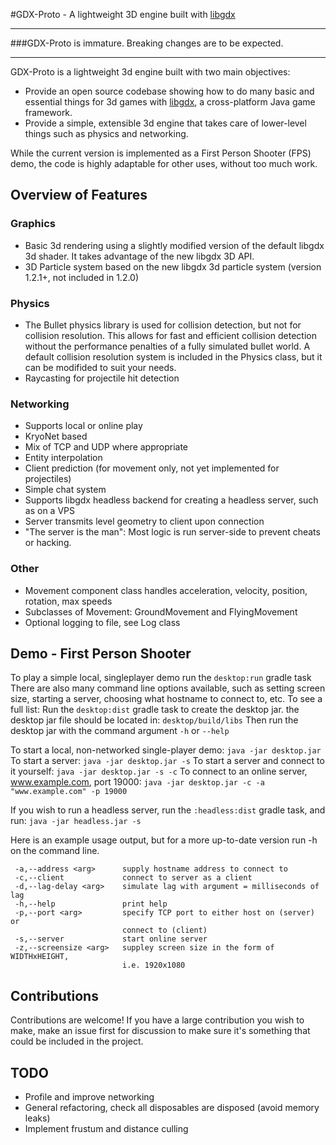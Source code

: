 #GDX-Proto - A lightweight 3D engine built with [libgdx](http://libgdx.badlogicgames.com)

---------------

###GDX-Proto is immature. Breaking changes are to be expected.

-----------

GDX-Proto is a lightweight 3d engine built with two main objectives:
- Provide an open source codebase showing how to do many basic and essential things for 3d games with [libgdx](http://libgdx.badlogicgames.com), a cross-platform Java game framework.
- Provide a simple, extensible 3d engine that takes care of lower-level things such as physics and networking.

While the current version is implemented as a First Person Shooter (FPS) demo, the code is highly adaptable for other uses, without too much work.

## Overview of Features

### Graphics
- Basic 3d rendering using a slightly modified version of the default libgdx 3d shader. It takes advantage of the new libgdx 3D API.
- 3D Particle system based on the new libgdx 3d particle system (version 1.2.1+, not included in 1.2.0)

### Physics
- The Bullet physics library is used for collision detection, but not for collision resolution.  This allows for fast and efficient collision detection without the performance penalties of a fully simulated bullet world.  A default collision resolution system is included in the Physics class, but it can be modifided to suit your needs.
- Raycasting for projectile hit detection 

### Networking
- Supports local or online play
- KryoNet based
- Mix of TCP and UDP where appropriate
- Entity interpolation
- Client prediction (for movement only, not yet implemented for projectiles)
- Simple chat system
- Supports libgdx headless backend for creating a headless server, such as on a VPS
- Server transmits level geometry to client upon connection
- "The server is the man": Most logic is run server-side to prevent cheats or hacking.

### Other
- Movement component class handles acceleration, velocity, position, rotation, max speeds
- Subclasses of Movement: GroundMovement and FlyingMovement
- Optional logging to file, see Log class

## Demo - First Person Shooter
To play a simple local, singleplayer demo run the `desktop:run` gradle task
There are also many command line options available, such as setting screen size, starting a server, choosing what hostname to connect to, etc. To see a full list:
Run the `desktop:dist` gradle task to create the desktop jar.
the desktop jar file should be located in: `desktop/build/libs`
Then run the desktop jar with the command argument `-h` or `--help`

To start a local, non-networked single-player demo:
`java -jar desktop.jar`
To start a server:
`java -jar desktop.jar -s`
To start a server and connect to it yourself:
`java -jar desktop.jar -s -c`
To connect to an online server, www.example.com, port 19000:
`java -jar desktop.jar -c -a "www.example.com" -p 19000`

If you wish to run a headless server, run the `:headless:dist` gradle task, and run:
`java -jar headless.jar -s`

Here is an example usage output, but for a more up-to-date version run -h on the command line.
```
 -a,--address <arg>      supply hostname address to connect to
 -c,--client             connect to server as a client
 -d,--lag-delay <arg>    simulate lag with argument = milliseconds of lag
 -h,--help               print help
 -p,--port <arg>         specify TCP port to either host on (server) or
                         connect to (client)
 -s,--server             start online server
 -z,--screensize <arg>   suppley screen size in the form of WIDTHxHEIGHT,
                         i.e. 1920x1080
```

## Contributions
Contributions are welcome! If you have a large contribution you wish to make, make an issue first for discussion to make sure it's something that could be included in the project.

## TODO
- Profile and improve networking
- General refactoring, check all disposables are disposed (avoid memory leaks)
- Implement frustum and distance culling

